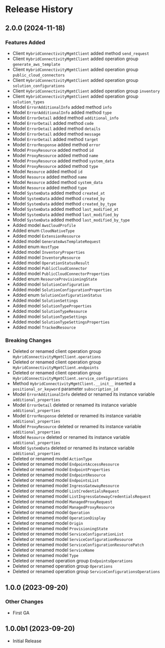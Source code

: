 # Release History

## 2.0.0 (2024-11-18)

### Features Added

  - Client `HybridConnectivityMgmtClient` added method `send_request`
  - Client `HybridConnectivityMgmtClient` added operation group `generate_aws_template`
  - Client `HybridConnectivityMgmtClient` added operation group `public_cloud_connectors`
  - Client `HybridConnectivityMgmtClient` added operation group `solution_configurations`
  - Client `HybridConnectivityMgmtClient` added operation group `inventory`
  - Client `HybridConnectivityMgmtClient` added operation group `solution_types`
  - Model `ErrorAdditionalInfo` added method `info`
  - Model `ErrorAdditionalInfo` added method `type`
  - Model `ErrorDetail` added method `additional_info`
  - Model `ErrorDetail` added method `code`
  - Model `ErrorDetail` added method `details`
  - Model `ErrorDetail` added method `message`
  - Model `ErrorDetail` added method `target`
  - Model `ErrorResponse` added method `error`
  - Model `ProxyResource` added method `id`
  - Model `ProxyResource` added method `name`
  - Model `ProxyResource` added method `system_data`
  - Model `ProxyResource` added method `type`
  - Model `Resource` added method `id`
  - Model `Resource` added method `name`
  - Model `Resource` added method `system_data`
  - Model `Resource` added method `type`
  - Model `SystemData` added method `created_at`
  - Model `SystemData` added method `created_by`
  - Model `SystemData` added method `created_by_type`
  - Model `SystemData` added method `last_modified_at`
  - Model `SystemData` added method `last_modified_by`
  - Model `SystemData` added method `last_modified_by_type`
  - Added model `AwsCloudProfile`
  - Added enum `CloudNativeType`
  - Added model `ExtensionResource`
  - Added model `GenerateAwsTemplateRequest`
  - Added enum `HostType`
  - Added model `InventoryProperties`
  - Added model `InventoryResource`
  - Added model `OperationStatusResult`
  - Added model `PublicCloudConnector`
  - Added model `PublicCloudConnectorProperties`
  - Added enum `ResourceProvisioningState`
  - Added model `SolutionConfiguration`
  - Added model `SolutionConfigurationProperties`
  - Added enum `SolutionConfigurationStatus`
  - Added model `SolutionSettings`
  - Added model `SolutionTypeProperties`
  - Added model `SolutionTypeResource`
  - Added model `SolutionTypeSettings`
  - Added model `SolutionTypeSettingsProperties`
  - Added model `TrackedResource`
    
### Breaking Changes

  - Deleted or renamed client operation group `HybridConnectivityMgmtClient.operations`
  - Deleted or renamed client operation group `HybridConnectivityMgmtClient.endpoints`
  - Deleted or renamed client operation group `HybridConnectivityMgmtClient.service_configurations`
  - Method `HybridConnectivityMgmtClient.__init__` inserted a `positional_or_keyword` parameter `subscription_id`
  - Model `ErrorAdditionalInfo` deleted or renamed its instance variable `additional_properties`
  - Model `ErrorDetail` deleted or renamed its instance variable `additional_properties`
  - Model `ErrorResponse` deleted or renamed its instance variable `additional_properties`
  - Model `ProxyResource` deleted or renamed its instance variable `additional_properties`
  - Model `Resource` deleted or renamed its instance variable `additional_properties`
  - Model `SystemData` deleted or renamed its instance variable `additional_properties`
  - Deleted or renamed model `ActionType`
  - Deleted or renamed model `EndpointAccessResource`
  - Deleted or renamed model `EndpointProperties`
  - Deleted or renamed model `EndpointResource`
  - Deleted or renamed model `EndpointsList`
  - Deleted or renamed model `IngressGatewayResource`
  - Deleted or renamed model `ListCredentialsRequest`
  - Deleted or renamed model `ListIngressGatewayCredentialsRequest`
  - Deleted or renamed model `ManagedProxyRequest`
  - Deleted or renamed model `ManagedProxyResource`
  - Deleted or renamed model `Operation`
  - Deleted or renamed model `OperationDisplay`
  - Deleted or renamed model `Origin`
  - Deleted or renamed model `ProvisioningState`
  - Deleted or renamed model `ServiceConfigurationList`
  - Deleted or renamed model `ServiceConfigurationResource`
  - Deleted or renamed model `ServiceConfigurationResourcePatch`
  - Deleted or renamed model `ServiceName`
  - Deleted or renamed model `Type`
  - Deleted or renamed operation group `EndpointsOperations`
  - Deleted or renamed operation group `Operations`
  - Deleted or renamed operation group `ServiceConfigurationsOperations`

## 1.0.0 (2023-09-20)

### Other Changes

  - First GA

## 1.0.0b1 (2023-09-20)

* Initial Release
